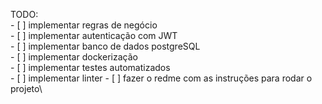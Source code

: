 TODO:\
    - [ ] implementar regras de negócio\
    - [ ] implementar autenticação com JWT\
    - [ ] implementar banco de dados postgreSQL\
    - [ ] implementar dockerização\
    - [ ] implementar testes automatizados\
    - [ ] implementar linter
    - [ ] fazer o redme com as instruções para rodar o projeto\
